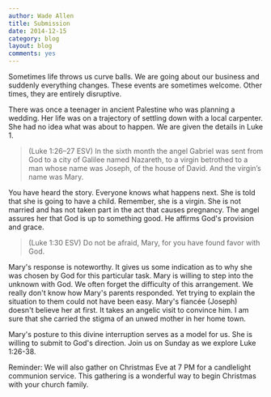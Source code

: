 ```yaml
---
author: Wade Allen
title: Submission
date: 2014-12-15
category: blog
layout: blog
comments: yes
---
```

 
Sometimes life throws us curve balls. We are going about our business and suddenly everything changes. These events are sometimes welcome. Other times, they are entirely disruptive. 

There was once a teenager in ancient Palestine who was planning a wedding. Her life was on a trajectory of settling down with a local carpenter. She had no idea what was about to happen. We are given the details in Luke 1.

>(Luke 1:26–27 ESV) In the sixth month the angel Gabriel was sent from God to a city of Galilee named Nazareth, to a virgin betrothed to a man whose name was Joseph, of the house of David. And the virgin’s name was Mary.

You have heard the story. Everyone knows what happens next. She is told that she is going to have a child. Remember, she is a virgin. She is not married and has not taken part in the act that causes pregnancy. The angel assures her that God is up to something good. He affirms God's provision and grace.

>(Luke 1:30 ESV) Do not be afraid, Mary, for you have found favor with God.

Mary's response is noteworthy. It gives us some indication as to why she was chosen by God for this particular task. Mary is willing to step into the unknown with God. We often forget the difficulty of this arrangement. We really don't know how Mary's parents responded. Yet trying to explain the situation to them could not have been easy. Mary's fiancée (Joseph) doesn't believe her at first. It takes an angelic visit to convince him. I am sure that she carried the stigma of an unwed mother in her home town. 

Mary's posture to this divine interruption serves as a model for us. She is willing to submit to God's direction. Join us on Sunday as we explore Luke 1:26-38. 

Reminder: We will also gather on Christmas Eve at 7 PM for a candlelight communion service. This gathering is a wonderful way to begin Christmas with your church family.
 
